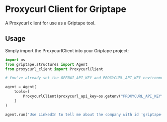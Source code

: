 # Proxycurl Client for Griptape

A Proxycurl client for use as a Griptape tool.

## Usage

Simply import the ProxycurlClient into your Griptape project:

```python
import os
from griptape.structures import Agent
from proxycurl_client import ProxycurlClient

# You've already set the OPENAI_API_KEY and PROXYCURL_API_KEY environment variables.

agent = Agent(
    tools=[
        ProxycurlClient(proxycurl_api_key=os.getenv("PROXYCURL_API_KEY"))
    ]
)

agent.run("Use LinkedIn to tell me about the company with id 'griptape-ai'.")
```

